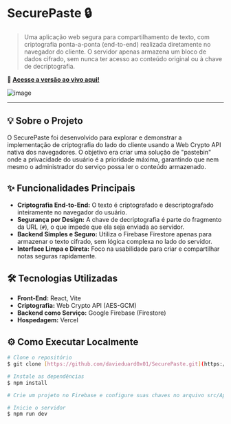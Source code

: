 # SecurePaste 🔒

> Uma aplicação web segura para compartilhamento de texto, com criptografia ponta-a-ponta (end-to-end) realizada diretamente no navegador do cliente. O servidor apenas armazena um bloco de dados cifrado, sem nunca ter acesso ao conteúdo original ou à chave de decriptografia.

**🚀 [Acesse a versão ao vivo aqui!](https://secure-paste.vercel.app/)**


![image](https://github.com/user-attachments/assets/9a7e35ed-970c-4d90-8a87-ff3f4add0d31)


---

## 💡 Sobre o Projeto

O SecurePaste foi desenvolvido para explorar e demonstrar a implementação de criptografia do lado do cliente usando a Web Crypto API nativa dos navegadores. O objetivo era criar uma solução de "pastebin" onde a privacidade do usuário é a prioridade máxima, garantindo que nem mesmo o administrador do serviço possa ler o conteúdo armazenado.

## ✨ Funcionalidades Principais

* **Criptografia End-to-End:** O texto é criptografado e descriptografado inteiramente no navegador do usuário.
* **Segurança por Design:** A chave de decriptografia é parte do fragmento da URL (`#`), o que impede que ela seja enviada ao servidor.
* **Backend Simples e Seguro:** Utiliza o Firebase Firestore apenas para armazenar o texto cifrado, sem lógica complexa no lado do servidor.
* **Interface Limpa e Direta:** Foco na usabilidade para criar e compartilhar notas seguras rapidamente.

## 🛠️ Tecnologias Utilizadas

* **Front-End:** React, Vite
* **Criptografia:** Web Crypto API (AES-GCM)
* **Backend como Serviço:** Google Firebase (Firestore)
* **Hospedagem:** Vercel

## ⚙️ Como Executar Localmente

```bash
# Clone o repositório
$ git clone [https://github.com/davieduard0x01/SecurePaste.git](https://github.com/davieduard0x01/SecurePaste.git)

# Instale as dependências
$ npm install

# Crie um projeto no Firebase e configure suas chaves no arquivo src/App.jsx

# Inicie o servidor
$ npm run dev

